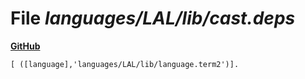 # File _languages/LAL/lib/cast.deps_
**[GitHub](https://github.com/softlang/yas/blob/master/languages/LAL/lib/cast.deps)**
```
[ ([language],'languages/LAL/lib/language.term2')].
```
